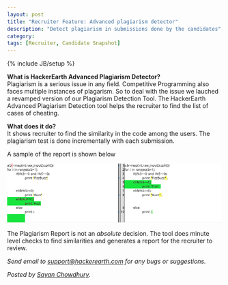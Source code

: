 ```yaml
---
layout: post
title: "Recruiter Feature: Advanced plagiarism detector"
description: "Detect plagiarism in submissions done by the candidates"
category:
tags: [Recruiter, Candidate Snapshot]
---
```

{% include JB/setup %}

**What is HackerEarth Advanced Plagiarism Detector?**  
Plagiarism is a serious issue in any field. Competitive Programming also faces
multiple instances of plagarism. So to deal with the issue we lauched a
revamped version of our Plagiarism Detection Tool. The HackerEarth Advanced
Plagiarism Detection tool helps the recruiter to find the list of cases of
cheating.

**What does it do?**  
It shows recruiter to find the similarity in the code among the users. The plagiarism
test is done incrementally with each submission.

A sample of the report is shown below

<img src="/images/plagiarism.png">

The Plagiarism Report is not an *absolute* decision. The tool does minute level
checks to find similarities and generates a report for the recruiter to review.

*Send email to support@hackerearth.com for any bugs or suggestions.*

*Posted by [Sayan Chowdhury](https://www.hackerearth.com/users/sayanchowdhury).*
